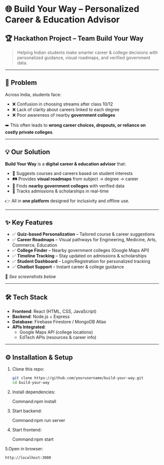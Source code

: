 # 🌐 Build Your Way – Personalized Career & Education Advisor

## 🏆 Hackathon Project – Team Build Your Way

> Helping Indian students make smarter career & college decisions with personalized guidance, visual roadmaps, and verified government data.

---

## 🎯 Problem
Across India, students face:
- ❌ Confusion in choosing streams after class 10/12  
- ❌ Lack of clarity about careers linked to each degree  
- ❌ Poor awareness of nearby **government colleges**  

➡️ This often leads to **wrong career choices, dropouts, or reliance on costly private colleges**.

---

## 💡 Our Solution
**Build Your Way** is a **digital career & education advisor** that:  
- 📍 Suggests courses and careers based on student interests  
- 🛤️ Provides **visual roadmaps** from subject → degree → career  
- 🏫 Finds **nearby government colleges** with verified data  
- 📅 Tracks admissions & scholarships in real-time  

👉 All in **one platform** designed for inclusivity and offline use.

---

## ✨ Key Features
- ✅ **Quiz-based Personalization** – Tailored course & career suggestions  
- ✅ **Career Roadmaps** – Visual pathways for Engineering, Medicine, Arts, Commerce, Education  
- ✅ **College Finder** – Nearby government colleges (Google Maps API)  
- ✅ **Timeline Tracking** – Stay updated on admissions & scholarships  
- ✅ **Student Dashboard** – Login/Registration for personalized tracking  
- ✅ **Chatbot Support** – Instant career & college guidance  

📸 *See screenshots below*  

---

## 🛠️ Tech Stack
- **Frontend**: React (HTML, CSS, JavaScript)  
- **Backend**: Node.js + Express  
- **Database**: Firebase Firestore / MongoDB Atlas  
- **APIs Integrated**:  
  - Google Maps API (college locations)  
  - EdTech APIs (resources & career info)  

---

## ⚙️ Installation & Setup
1. Clone this repo:
   ```bash
   git clone https://github.com/yourusername/build-your-way.git
   cd build-your-way

2. Install dependencies:

   Command:npm install

3. Start backend:

   Command:npm run server

4. Start frontend:

   Command:npm start

5.Open in browser:

    http://localhost:3000



















   
